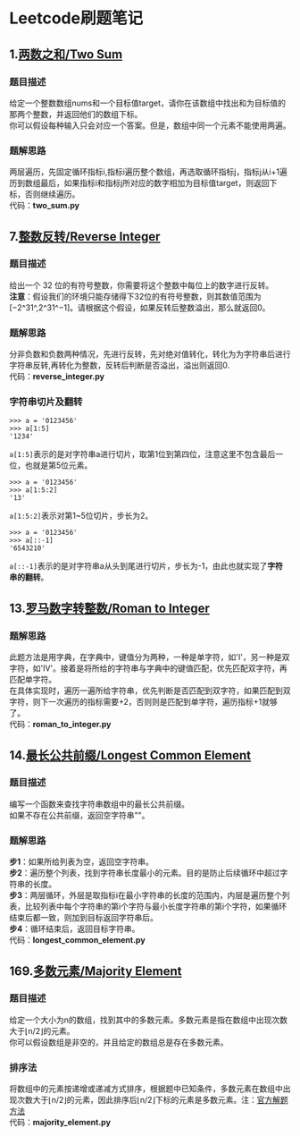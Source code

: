 # Leetcode刷题笔记
## 1.[两数之和/Two Sum](https://leetcode-cn.com/problems/two-sum/)
### 题目描述
给定一个整数数组nums和一个目标值target，请你在该数组中找出和为目标值的那两个整数，并返回他们的数组下标。  
你可以假设每种输入只会对应一个答案。但是，数组中同一个元素不能使用两遍。
### 题解思路
两层遍历，先固定循环指标i,指标i遍历整个数组，再选取循环指标j，指标j从i+1遍历到数组最后，如果指标i和指标j所对应的数字相加为目标值target，则返回下标，否则继续遍历。  
代码：**two_sum.py**

## 7.[整数反转/Reverse Integer](https://leetcode-cn.com/problems/reverse-integer/)
### 题目描述
给出一个 32 位的有符号整数，你需要将这个整数中每位上的数字进行反转。  
**注意**：假设我们的环境只能存储得下32位的有符号整数，则其数值范围为[−2^31^,2^31^−1]。请根据这个假设，如果反转后整数溢出，那么就返回0。
### 题解思路
分非负数和负数两种情况，先进行反转，先对绝对值转化，转化为为字符串后进行字符串反转,再转化为整数，反转后判断是否溢出，溢出则返回0.  
代码：**reverse_integer.py**
### 字符串切片及翻转
```
>>> a = '0123456'
>>> a[1:5]
'1234'
```
`a[1:5]`表示的是对字符串a进行切片，取第1位到第四位，注意这里不包含最后一位，也就是第5位元素。
```
>>> a = '0123456'
>>> a[1:5:2]
'13'
```
`a[1:5:2]`表示对第1~5位切片，步长为2。
```
>>> a = '0123456'
>>> a[::-1]
'6543210'
```
`a[::-1]`表示的是对字符串a从头到尾进行切片，步长为-1，由此也就实现了**字符串的翻转**。
## 13.[罗马数字转整数/Roman to Integer](https://leetcode-cn.com/problems/roman-to-integer/)
### 题解思路
此题方法是用字典，在字典中，键值分为两种，一种是单字符，如'I'，另一种是双字符，如'IV'。接着是将所给的字符串与字典中的键值匹配，优先匹配双字符，再匹配单字符。  
在具体实现时，遍历一遍所给字符串，优先判断是否匹配到双字符，如果匹配到双字符，则下一次遍历的指标需要+2，否则则是匹配到单字符，遍历指标+1就够了。  
代码：**roman_to_integer.py**
## 14.[最长公共前缀/Longest Common Element](https://leetcode-cn.com/problems/longest-common-prefix/)
### 题目描述
编写一个函数来查找字符串数组中的最长公共前缀。  
如果不存在公共前缀，返回空字符串""。
### 题解思路
**步1**：如果所给列表为空，返回空字符串。  
**步2**：遍历整个列表，找到字符串长度最小的元素。目的是防止后续循环中超过字符串的长度。    
**步3**：两层循环，外层是取指标i在最小字符串的长度的范围内，内层是遍历整个列表，比较列表中每个字符串的第i个字符与最小长度字符串的第i个字符，如果循环结束后都一致，则加到目标返回字符串后。  
**步4**：循环结束后，返回目标字符串。  
代码：**longest_common_element.py**
## 169.[多数元素/Majority Element](https://leetcode-cn.com/problems/majority-element)
### 题目描述
给定一个大小为n的数组，找到其中的多数元素。多数元素是指在数组中出现次数大于⌊n/2⌋的元素。  
你可以假设数组是非空的，并且给定的数组总是存在多数元素。
### 排序法
将数组中的元素按递增或递减方式排序，根据题中已知条件，多数元素在数组中出现次数大于⌊n/2⌋的元素，因此排序后⌊n/2⌋下标的元素是多数元素。注：[官方解题方法](https://leetcode-cn.com/problems/majority-element/solution/duo-shu-yuan-su-by-leetcode-solution/)    
代码：**majority_element.py**  